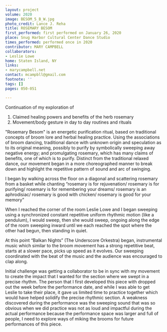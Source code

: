 ```yaml
---
layout: project
volume: 2020
image: BESOM_5_B_W.jpg
photo_credit: Lance J. Reha
title: ROSEMARY BESOM
first_performed: first performed on January 26, 2020
place: Snug Harbor Cultural Center Dance Studio
times_performed: performed once in 2020
contributor: MARY CAMPBELL
collaborators:
- Leslie Lowe
home: Staten Island, NY
links:
- marycampbell.net
contact: mcampbll@gmail.com
footnote: ''
tags: []
pages: 050-051

---
```


Continuation of my exploration of 
1. Claimed healing powers and benefits of the herb rosemary 
2. Movement/body gesture in day to day routines and rituals

"Rosemary Besom" is an energetic purification ritual, based on traditional concepts of broom lore and herbal healing practice. Using the associations of broom dancing, traditional dance with unknown origin and speculation as to its original meaning, possibly to purify by symbolically sweeping away negative energy; and promulgating rosemary, which has many claims of benefits, one of which is to purify. Distinct from the traditional relaxed dance, our movement began in a more choreographed manner to break down and highlight the repetitive pattern of sound and arc of swinging.

I began by walking across the floor on a diagonal and scattering rosemary from a basket while chanting “rosemary is for rejuvenation/ rosemary is for purifying/ rosemary is for remembering your dreams/ rosemary is an aphrodisiac/ rosemary is good with chicken/ rosemary is good for your memory”

When I reached the corner of the room Leslie Lowe and I began sweeping using a synchronized constant repetitive uniform rhythmic motion (like a pendulum), I would sweep, then she would sweep, ongoing along the edge of the room sweeping inward until we each reached the spot where the other had begun, then standing in quiet. 

At this point “Balkan Nights” (The Underscore Orkestra) began, instrumental music which similar to the broom movement has a strong repetitive beat, starts at a slower pace, picks up speed as it evolves. Our sweeping coordinated with the beat of the music and the audience was encouraged to clap along. 

Initial challenge was getting a collaborator to be in sync with my movement to create the impact that I wanted for the section where we swept in a precise rhythm. The person that I first developed this piece with dropped out the week before the performance date, and while I was able to get Leslie to take their place, it gave us limited time to practice together which would have helped solidify the precise rhythmic section. A weakness discovered during the performance was the sweeping sound that was so obvious when we did practice was not as loud and impactful during the actual performance because the performance space was larger and full of people, I need to explore ways of miking the brooms for future performances of this piece.
